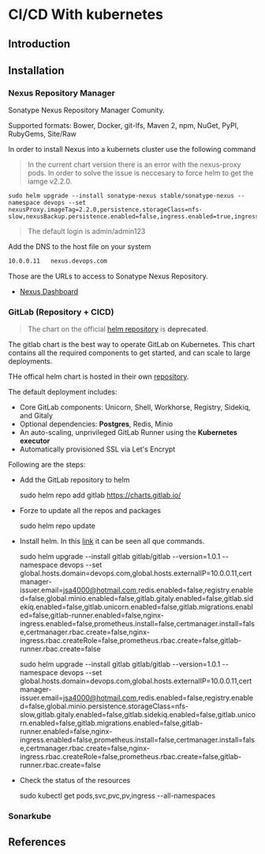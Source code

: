# CI/CD With kubernetes

## Introduction

## Installation

### Nexus Repository Manager

Sonatype Nexus Repository Manager Comunity.

Supported formats: Bower, Docker, git-lfs, Maven 2, npm, NuGet, PyPI, RubyGems, Site/Raw

In order to install Nexus into a kubernets cluster use the following command

> In the current chart version there is an error with the nexus-proxy pods. In order to solve the issue is neccesary to force helm to get the iamge v2.2.0.

    sudo helm upgrade --install sonatype-nexus stable/sonatype-nexus --namespace devops --set nexusProxy.imageTag=2.2.0,persistence.storageClass=nfs-slow,nexusBackup.persistence.enabled=false,ingress.enabled=true,ingress.annotations."kubernetes\.io/ingress\.class"=traefik,nexusProxy.env.nexusHttpHost=nexus.devops.com,ingress.tls.enabled=false

> The default login is admin/admin123

Add the DNS to the host file on your system

```txt
10.0.0.11   nexus.devops.com
```

Those are the URLs to access to Sonatype Nexus Repository.

- [Nexus Dashboard](http://nexus.devops.com:31971)

### GitLab (Repository + CICD)

> The chart on the official [helm repository](https://github.com/helm/charts/tree/master/stable/gitlab-ce) is **deprecated**.

The gitlab chart is the best way to operate GitLab on Kubernetes. This chart contains all the required components to get started, and can scale to large deployments.

THe offical helm chart is hosted in their own [repository](https://charts.gitlab.io/).

The default deployment includes:

- Core GitLab components: Unicorn, Shell, Workhorse, Registry, Sidekiq, and Gitaly
- Optional dependencies: **Postgres**, Redis, Minio
- An auto-scaling, unprivileged GitLab Runner using the **Kubernetes executor**
- Automatically provisioned SSL via Let's Encrypt

Following are the steps:

- Add the GitLab repository to helm

    sudo helm repo add gitlab https://charts.gitlab.io/

- Forze to update all the repos and packages

    sudo helm repo update

- Install helm. In this [link](https://gitlab.com/charts/gitlab/blob/master/doc/installation/command-line-options.md) it can be seen all que commands.

    sudo helm upgrade --install gitlab gitlab/gitlab --version=1.0.1 --namespace devops --set global.hosts.domain=devops.com,global.hosts.externalIP=10.0.0.11,certmanager-issuer.email=jsa4000@hotmail.com,redis.enabled=false,registry.enabled=false,global.minio.enabled=false,gitlab.gitaly.enabled=false,gitlab.sidekiq.enabled=false,gitlab.unicorn.enabled=false,gitlab.migrations.enabled=false,gitlab-runner.enabled=false,nginx-ingress.enabled=false,prometheus.install=false,certmanager.install=false,certmanager.rbac.create=false,nginx-ingress.rbac.createRole=false,prometheus.rbac.create=false,gitlab-runner.rbac.create=false

    sudo helm upgrade --install gitlab gitlab/gitlab --version=1.0.1 --namespace devops --set global.hosts.domain=devops.com,global.hosts.externalIP=10.0.0.11,certmanager-issuer.email=jsa4000@hotmail.com,redis.enabled=false,registry.enabled=false,global.minio.persistence.storageClass=nfs-slow,gitlab.gitaly.enabled=false,gitlab.sidekiq.enabled=false,gitlab.unicorn.enabled=false,gitlab.migrations.enabled=false,gitlab-runner.enabled=false,nginx-ingress.enabled=false,prometheus.install=false,certmanager.install=false,certmanager.rbac.create=false,nginx-ingress.rbac.createRole=false,prometheus.rbac.create=false,gitlab-runner.rbac.create=false
    

- Check the status of the resources

    sudo kubectl get pods,svc,pvc,pv,ingress --all-namespaces


### Sonarkube

## References